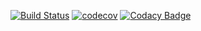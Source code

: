 [![Build Status](https://travis-ci.org/rogue-craft/client.svg?branch=master)](https://travis-ci.org/rogue-craft/client)
[![codecov](https://codecov.io/gh/rogue-craft/client/branch/master/graph/badge.svg)](https://codecov.io/gh/rogue-craft/client)
[![Codacy Badge](https://api.codacy.com/project/badge/Grade/abe068fd2cdb415da91660f51d761bf8)](https://www.codacy.com/manual/rogue-craft/client?utm_source=github.com&amp;utm_medium=referral&amp;utm_content=rogue-craft/client&amp;utm_campaign=Badge_Grade)

